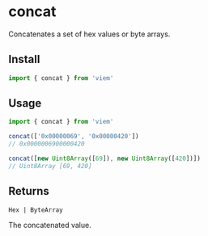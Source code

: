 # concat

Concatenates a set of hex values or byte arrays.

## Install

```ts
import { concat } from 'viem'
```

## Usage

```ts
import { concat } from 'viem'

concat(['0x00000069', '0x00000420'])
// 0x0000006900000420

concat([new Uint8Array([69]), new Uint8Array([420])])
// Uint8Array [69, 420]
```

## Returns

`Hex | ByteArray`

The concatenated value.